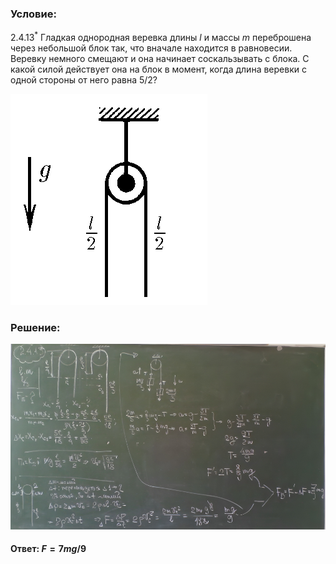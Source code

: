 ###  Условие:

$2.4.13^*$ Гладкая однородная веревка длины $l$ и массы $m$ переброшена через небольшой блок так, что вначале находится в равновесии. Веревку немного смещают и она начинает соскальзывать с блока. С какой силой действует она на блок в момент, когда длина веревки с одной стороны от него равна $5/2$?

![К задаче $2.4.13$|315x338, 25%](../../img/2.4.13/statement.png)

###  Решение:

![|977x575, 67%](../../img/2.4.13/sol.png)

#### Ответ: $F = 7mg/9$